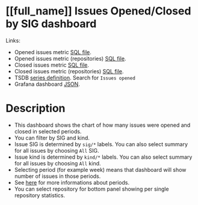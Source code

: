 <h1 id="kubernetes-dashboard">[[full_name]] Issues Opened/Closed by SIG dashboard</h1>
<p>Links:</p>
<ul>
<li>Opened issues metric <a href="https://github.com/cncf/devstats/blob/master/metrics/kubernetes/labels_sig_kind.sql" target="_blank">SQL file</a>.</li>
<li>Opened issues metric (repositories) <a href="https://github.com/cncf/devstats/blob/master/metrics/kubernetes/labels_sig_kind_repos.sql" target="_blank">SQL file</a>.</li>
<li>Closed issues metric <a href="https://github.com/cncf/devstats/blob/master/metrics/kubernetes/labels_sig_kind_closed.sql" target="_blank">SQL file</a>.</li>
<li>Closed issues metric (repositories) <a href="https://github.com/cncf/devstats/blob/master/metrics/kubernetes/labels_sig_kind_closed_repos.sql" target="_blank">SQL file</a>.</li>
<li>TSDB <a href="https://github.com/cncf/devstats/blob/master/metrics/kubernetes/metrics.yaml" target="_blank">series definition</a>. Search for <code>Issues opened</code></li>
<li>Grafana dashboard <a href="https://github.com/cncf/devstats/blob/master/grafana/dashboards/kubernetes/issues-opened-closed-by-sig.json" target="_blank">JSON</a>.</li>
</ul>
<h1 id="description">Description</h1>
<ul>
<li>This dashboard shows the chart of how many issues were opened and closed in selected periods.</li>
<li>You can filter by SIG and kind.</li>
<li>Issue SIG is determined by <code>sig/*</code> labels. You can also select summary for all issues by choosing <code>All</code> SIG.</li>
<li>Issue kind is determined by <code>kind/*</code> labels. You can also select summary for all issues by choosing <code>All</code> kind.</li>
<li>Selecting period (for example week) means that dashboard will show number of issues in those periods.</li>
<li>See <a href="https://github.com/cncf/devstats/blob/master/docs/periods.md" target="_blank">here</a> for more informations about periods.</li>
<li>You can select repository for bottom panel showing per single repository statistics.</li>
</ul>
